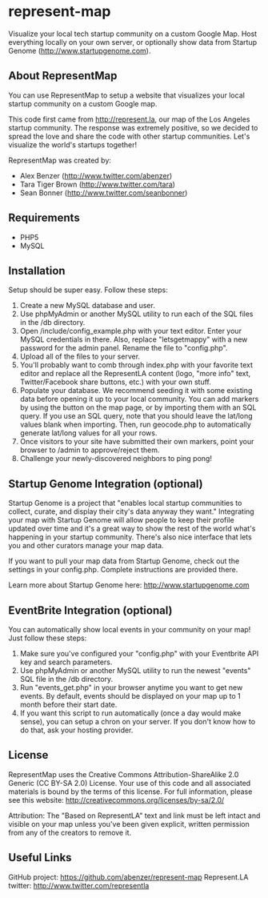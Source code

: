 represent-map
=============

Visualize your local tech startup community on a custom Google Map. Host everything locally on your own server, or optionally show data from Startup Genome (http://www.startupgenome.com).

About RepresentMap
------------------

You can use RepresentMap to setup a website that visualizes your local startup 
community on a custom Google map.

This code first came from http://represent.la, our map of the Los Angeles
startup community. The response was extremely positive, so we decided to spread
the love and share the code with other startup communities. Let's visualize
the world's startups together!

RepresentMap was created by:
- Alex Benzer (http://www.twitter.com/abenzer)
- Tara Tiger Brown (http://www.twitter.com/tara)
- Sean Bonner (http://www.twitter.com/seanbonner)

Requirements
------------

- PHP5
- MySQL


Installation
------------

Setup should be super easy. Follow these steps:

1. Create a new MySQL database and user.
2. Use phpMyAdmin or another MySQL utility to run each of the SQL files in the /db directory.
3. Open /include/config_example.php with your text editor. Enter your MySQL credentials in there. Also, replace "letsgetmappy" with a new password for the admin panel. Rename the file to "config.php".
4. Upload all of the files to your server.
5. You'll probably want to comb through index.php with your favorite text editor and replace all the RepresentLA content
   (logo, "more info" text, Twitter/Facebook share buttons, etc.) with your own stuff.
6. Populate your database. We recommend seeding it with some existing data before opening it up to your local community.
   You can add markers by using the button on the map page, or by importing them with an SQL query. If you use an SQL
   query, note that you should leave the lat/long values blank when importing. Then, run geocode.php to automatically
   generate lat/long values for all your rows.
7. Once visitors to your site have submitted their own markers, point your browser to /admin to approve/reject them.
8. Challenge your newly-discovered neighbors to ping pong!


Startup Genome Integration (optional)
-------------------------------------

Startup Genome is a project that "enables local startup communities to collect, curate, and display
their city's data anyway they want." Integrating your map with Startup Genome will allow people to 
keep their profile updated over time and it's a great way to show the rest of the world what's 
happening in your startup community. There's also nice interface that lets you and other curators 
manage your map data.

If you want to pull your map data from Startup Genome, check out the settings in your config.php.
Complete instructions are provided there.

Learn more about Startup Genome here: http://www.startupgenome.com


EventBrite Integration (optional)
--------------------------------

You can automatically show local events in your community on your map! Just follow these steps:

1. Make sure you've configured your "config.php" with your Eventbrite API key and search parameters.
2. Use phpMyAdmin or another MySQL utility to run the newest "events" SQL file in the /db directory.
3. Run "events_get.php" in your browser anytime you want to get new events. By default, events
   should be displayed on your map up to 1 month before their start date.
4. If you want this script to run automatically (once a day would make sense), you can setup a
   chron on your server. If you don't know how to do that, ask your hosting provider.


License
-------

RepresentMap uses the Creative Commons Attribution-ShareAlike 2.0 Generic (CC BY-SA 2.0) License.
Your use of this code and all associated materials is bound by the terms of this license.
For full information, please see this website: http://creativecommons.org/licenses/by-sa/2.0/

Attribution: The "Based on RepresentLA" text and link must be left intact and visible
on your map unless you've been given explicit, written permission from any of the creators to
remove it.


Useful Links
------------

GitHub project: https://github.com/abenzer/represent-map
Represent.LA twitter: http://www.twitter.com/representla
